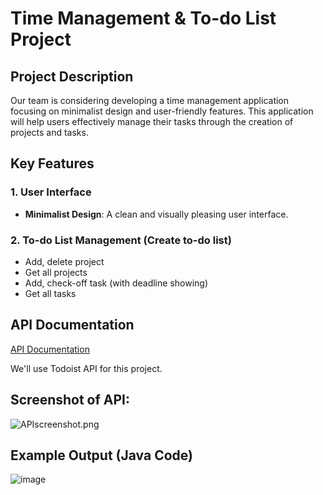 # Time Management & To-do List Project

## Project Description
Our team is considering developing a time management application focusing on minimalist design and user-friendly features. This application will help users effectively manage their tasks through the creation of projects and tasks.

## Key Features

### 1. User Interface 
* **Minimalist Design**: A clean and visually pleasing user interface.

### 2. To-do List Management (Create to-do list)
* Add, delete project
* Get all projects
* Add, check-off task (with deadline showing)
* Get all tasks

## API Documentation
[API Documentation](https://developer.todoist.com/rest/v2/#overview)

We'll use Todoist API for this project.

## Screenshot of API:
![APIscreenshot.png](APIscreenshot.png)



## Example Output (Java Code)
![image](https://github.com/ximing21/207-Group/assets/66059161/c2f7dd8b-3f7d-4eb4-8929-dd0edf754fb6)

